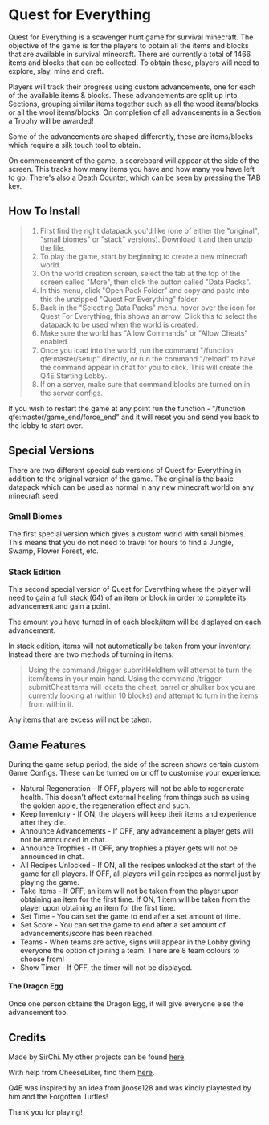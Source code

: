 
# Quest for Everything

Quest for Everything is a scavenger hunt game for survival minecraft. The objective of the game is for the players to obtain all the items and blocks that are available in survival minecraft. There are currently a total of 1466 items and blocks that can be collected. To obtain these, players will need to explore, slay, mine and craft.

Players will track their progress using custom advancements, one for each of the available items & blocks. These advancements are split up into Sections, grouping similar items together such as all the wood items/blocks or all the wool items/blocks. On completion of all advancements in a Section a Trophy will be awarded!

Some of the advancements are shaped differently, these are items/blocks which require a silk touch tool to obtain.

On commencement of the game, a scoreboard will appear at the side of the screen. This tracks how many items you have and how many you have left to go. There's also a Death Counter, which can be seen by pressing the TAB key.

## How To Install

> 1) First find the right datapack you'd like (one of either the "original", "small biomes" or "stack" versions). Download it and then unzip the file.
> 2) To play the game, start by beginning to create a new minecraft world.
> 3) On the world creation screen, select the tab at the top of the screen called "More", then click the button called "Data Packs".
> 4) In this menu, click "Open Pack Folder" and copy and paste into this the unzipped "Quest For Everything" folder.
> 5) Back in the "Selecting Data Packs" menu, hover over the icon for Quest For Everything, this shows an arrow. Click this to select the datapack to be used when the world is created.
> 6) Make sure the world has "Allow Commands" or "Allow Cheats" enabled.
> 7) Once you load into the world, run the command "/function qfe:master/setup" directly, or run the command "/reload" to have the command appear in chat for you to click. This will create the Q4E Starting Lobby.
> 8) If on a server, make sure that command blocks are turned on in the server configs.

If you wish to restart the game at any point run the function - "/function qfe:master/game_end/force_end" and it will reset you and send you back to the lobby to start over.

## Special Versions

There are two different special sub versions of Quest for Everything in addition to the original version of the game. The original is the basic datapack which can be used as normal in any new minecraft world on any minecraft seed.

### Small Biomes

The first special version which gives a custom world with small biomes. This means that you do not need to travel for hours to find a Jungle, Swamp, Flower Forest, etc.  

### Stack Edition

This second special version of Quest for Everything where the player will need to gain a full stack (64) of an item or block in order to complete its advancement and gain a point.

The amount you have turned in of each block/item will be displayed on each advancement.

In stack edition, items will not automatically be taken from your inventory. Instead there are two methods of turning in items:

> Using the command /trigger submitHeldItem will attempt to turn the item/items in your main hand.
> Using the command /trigger submitChestItems will locate the chest, barrel or shulker box you are currently looking at (within 10 blocks) and attempt to turn in the items from within it.

Any items that are excess will not be taken.

## Game Features

During the game setup period, the side of the screen shows certain custom Game Configs. These can be turned on or off to customise your experience:

- Natural Regeneration - If OFF, players will not be able to regenerate health. This doesn't affect external healing from things such as using the golden apple, the regeneration effect and such.
- Keep Inventory - If ON, the players will keep their items and experience after they die.
- Announce Advancements - If OFF, any advancement a player gets will not be announced in chat.
- Announce Trophies - If OFF, any trophies a player gets will not be announced in chat.
- All Recipes Unlocked - If ON, all the recipes unlocked at the start of the game for all players. If OFF, all players will gain recipes as normal just by playing the game.
- Take Items - If OFF, an item will not be taken from the player upon obtaining an item for the first time. If ON, 1 item will be taken from the player upon obtaining an item for the first time.
- Set Time - You can set the game to end after a set amount of time.
- Set Score - You can set the game to end after a set amount of advancements/score has been reached.
- Teams - When teams are active, signs will appear in the Lobby giving everyone the option of joining a team. There are 8 team colours to choose from!
- Show Timer - If OFF, the timer will not be displayed.

#### The Dragon Egg

Once one person obtains the Dragon Egg, it will give everyone else the advancement too.

## Credits

Made by SirChi. My other projects can be found [here](https://www.curseforge.com/members/sirchi/projects).

With help from CheeseLiker, find them [here](https://www.twitch.tv/cheeseliker).

Q4E was inspired by an idea from jloose128 and was kindly playtested by him and the Forgotten Turtles!


Thank you for playing!
